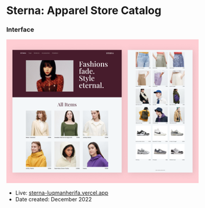 # Sterna: Apparel Store Catalog

### Interface
![Interface](https://raw.githubusercontent.com/luqmanherifa/luqman-herifa-personal-portfolio-v2/main/public/works/sterna.png)

- Live: [sterna-luqmanherifa.vercel.app](https://sterna-luqmanherifa.vercel.app)
- Date created: December 2022

